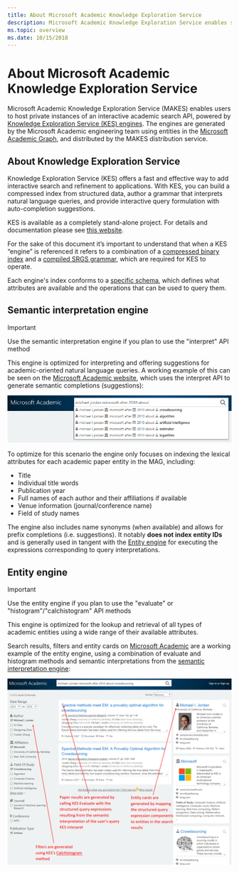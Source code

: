 ```yaml
---
title: About Microsoft Academic Knowledge Exploration Service
description: Microsoft Academic Knowledge Exploration Service enables self-hosted interactive search of entities in the Microsoft Academic Graph
ms.topic: overview
ms.date: 10/15/2018
---
```

# About Microsoft Academic Knowledge Exploration Service

Microsoft Academic Knowledge Exploration Service (MAKES) enables users to host private instances of an interactive academic search API, powered by [Knowledge Exploration Service (KES) engines](/azure/cognitive-services/KES/gettingstarted). The engines are generated by the Microsoft Academic engineering team using entities in the [Microsoft Academic Graph](../graph/index.yml), and distributed by the MAKES distribution service.

## About Knowledge Exploration Service

Knowledge Exploration Service (KES) offers a fast and effective way to add interactive search and refinement to applications. With KES, you can build a compressed index from structured data, author a grammar that interprets natural language queries, and provide interactive query formulation with auto-completion suggestions.

KES is available as a completely stand-alone project. For details and documentation please see [this website](https://docs.microsoft.com/en-us/azure/cognitive-services/KES/overview).

For the sake of this document it’s important to understand that when a KES “engine” is referenced it refers to a combination of a [compressed binary index](https://docs.microsoft.com/en-us/azure/cognitive-services/KES/gettingstarted#build-a-compressed-binary-index) and a [compiled SRGS grammar](https://docs.microsoft.com/en-us/azure/cognitive-services/KES/gettingstarted#compile-the-grammar), which are required for KES to operate. 

Each engine's index conforms to a [specific schema](https://docs.microsoft.com/en-us/azure/cognitive-services/KES/schemaformat), which defines what attributes are available and the operations that can be used to query them.

## Semantic interpretation engine

> [!IMPORTANT]
> Use the semantic interpretation engine if you plan to use the "interpret" API method

This engine is optimized for interpreting and offering suggestions for academic-oriented natural language queries. A working example of this can be seen on the [Microsoft Academic website](https://academic.microsoft.com/), which uses the interpret API to generate semantic completions (suggestions):

   ![Microsoft Academic query formulation using interpret](media/microsoft-academic-query-formulation.png "Microsoft Academic query formulation using interpret")

To optimize for this scenario the engine only focuses on indexing the lexical attributes for each academic paper entity in the MAG, including:

* Title
* Individual title words
* Publication year
* Full names of each author and their affiliations if available
* Venue information (journal/conference name)
* Field of study names

The engine also includes name synonyms (when available) and allows for prefix completions (i.e. suggestions). It notably **does not index entity IDs** and is generally used in tangent with the [Entity engine](reference-entity-engine.md) for executing the expressions corresponding to query interpretations.

## Entity engine

> [!IMPORTANT]
> Use the entity engine if you plan to use the "evaluate" or "histogram"/"calchistogram" API methods

This engine is optimized for the lookup and retrieval of all types of academic entities using a wide range of their available attributes.

Search results, filters and entity cards on [Microsoft Academic](https://academic.microsoft.com/) are a working example of the entity engine, using a combination of evaluate and histogram methods and semantic interpretations from the [semantic interpretation engine](reference-semantic-interpretation-engine.md):

   ![Microsoft Academic search results mapped to KES methods](media/microsoft-academic-search-results.png "Microsoft Academic search results mapped to KES methods")